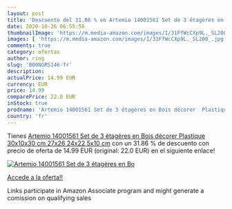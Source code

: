 ```yaml
---
layout: post
title: 'Descuento del 31.86 % en Artemio 14001561 Set de 3 étagères en Bo'
date: 2020-10-26 06:55:58
thumbnailImage: 'https://m.media-amazon.com/images/I/31FfWcCXp9L._SL200_.jpg'
images: [ 'https://m.media-amazon.com/images/I/31FfWcCXp9L._SL200_.jpg' ]
comments: true
category: ofertas
author: ring
slug: 'B00NGRS146-fr'
description:
actualPrice: 14.99 EUR
currency: EUR
price: 14.99
comparePrice: 22.0 EUR
inStock: true
prodname: 'Artemio 14001561 Set de 3 étagères en Bois décorer  Plastique  30x10x30 cm 27x26  24x22 5x10 cm'
country: 'fr'
---
```


Tienes [Artemio 14001561 Set de 3 étagères en Bois décorer  Plastique  30x10x30 cm 27x26  24x22 5x10 cm](https://www.amazon.fr/dp/B00NGRS146/?tag=tolees0d-21) con un 31.86 % de descuento con precio de oferta de 14.99 EUR (original: 22.0 EUR) en el siguiente enlace!

[![Artemio 14001561 Set de 3 étagères en Bo](https://m.media-amazon.com/images/I/31FfWcCXp9L._SL200_.jpg)](https://www.amazon.fr/dp/B00NGRS146/?tag=tolees0d-21)

[Accede a la oferta!!](https://www.amazon.fr/dp/B00NGRS146/?tag=tolees0d-21)

Links participate in Amazon Associate program and might generate a comission on qualifying sales


